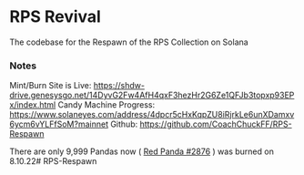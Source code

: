# RPS Revival
The codebase for the Respawn of the RPS Collection on Solana

### Notes

Mint/Burn Site is Live: https://shdw-drive.genesysgo.net/14DyvG2Fw4AfH4qxF3hezHr2G6Ze1QFJb3topxp93EPx/index.html
Candy Machine Progress: https://www.solaneyes.com/address/4dpcr5cHxKqpZU8iRjrkLe6unXDamxv6ycm6vYLFfSoM?mainnet
Github: https://github.com/CoachChuckFF/RPS-Respawn


There are only 9,999 Pandas now ( [Red Panda #2876](https://solscan.io/token/CjkFgHJM4Gc33igrdssqvDfQL63NN33NDvDcEbsqN5Nd) ) was burned on 8.10.22# RPS-Respawn
